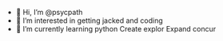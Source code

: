 - 👋 Hi, I’m @psycpath
- 👀 I’m interested in getting jacked and coding
- 🌱 I’m currently learning python
Create explor
Expand concur

<!---
psycpath/psycpath is a ✨ special ✨ repository because its `README.md` (this file) appears on your GitHub profile.
You can click the Preview link to take a look at your changes.
--->

